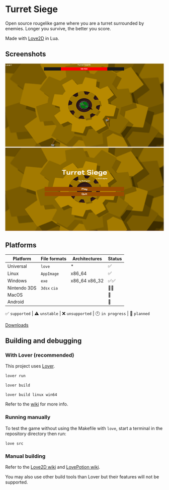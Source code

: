 # Turret Siege

Open source rougelike game where you are a turret surrounded by enemies. Longer you survive, the better you score.

Made with [Love2D](https://love2d.org/) in Lua.

<!-- [View on itch.io](https://wolfyxon.itch.io/turretsiege) -->

## Screenshots
![](.github/screenshots/game1.png)
![](.github/screenshots/menu1.png)

## Platforms
| Platform     | File formats     | Architectures | Status   |
| ------------ | ---------------- | ------------- | -------- |
| Universal    | `love`           | *             | ✅       |
| Linux        | `AppImage`       | x86_64        | ✅       |
| Windows      | `exe`            | x86_64 x86_32 | ✅✅     |
| Nintendo 3DS | `3dsx` `cia`     |               | 📁📁     |
| MacOS        |                  |               | 📁       |
| Android      |                  |               | 📁       |

✅ `supported` | ⚠️ `unstable` | ❌ `unsupported` | 🕛 `in progress` | 📁 `planned` 

[Downloads](https://github.com/Wolfyxon/TurretSiege/releases/latest)

## Building and debugging
### With Lover (recommended)
This project uses [Lover](https://github.com/Wolfyxon/lover). 
```
lover run
```
```
lover build
```
```
lover build linux win64
```

Refer to the [wiki](https://github.com/Wolfyxon/lover/wiki) for more info.

### Running manually

To test the game without using the Makefile with `love`, start a terminal in the repository directory then run:
```
love src
```

### Manual building
Refer to the [Love2D wiki](https://love2d.org/wiki/Game_Distribution) and [LovePotion wiki](https://lovebrew.org/#/packaging?id=fused-binary).

You may also use other build tools than Lover but their features will not be supported.
